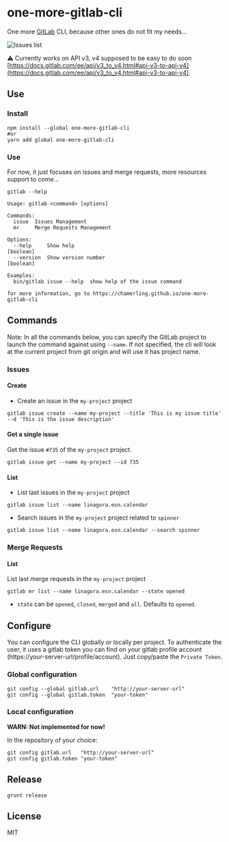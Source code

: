 # one-more-gitlab-cli

One more [GitLab](https://about.gitlab.com/) CLI, because other ones do not fit my needs...

![Issues list](https://media.giphy.com/media/ygtpaB19qgoVi/giphy.gif)

⚠️ Currently works on API v3, v4 supposed to be easy to do soon [https://docs.gitlab.com/ee/api/v3_to_v4.html#api-v3-to-api-v4](https://docs.gitlab.com/ee/api/v3_to_v4.html#api-v3-to-api-v4).

## Use

### Install

```
npm install --global one-more-gitlab-cli
#or
yarn add global one-more-gitlab-cli
```

### Use

For now, it just focuses on issues and merge requests, more resources support to come...

```
gitlab --help
```

```
Usage: gitlab <command> [options]

Commands:
  issue  Issues Management
  mr     Merge Requests Management

Options:
  --help     Show help                                                 [boolean]
  --version  Show version number                                       [boolean]

Examples:
  bin/gitlab issue --help  show help of the issue command

for more information, go to https://chamerling.github.io/one-more-gitlab-cli
```

## Commands

Note: In all the commands below, you can specify the GitLab project to launch the command against using `--name`. If not specified, the cli will look at the current project from git origin and will use it has project name.

### Issues
#### Create

- Create an issue in the `my-project` project

```
gitlab issue create --name my-project --title 'This is my issue title' --d 'This is the issue description'
```

#### Get a single issue

Get the issue `#735` of the `my-project` project.

```
gitlab issue get --name my-project --id 735
```

#### List

- List last issues in the `my-project` project

```
gitlab issue list --name linagora.esn.calendar
```

- Search issues in the `my-project` project related to `spinner`

```
gitlab issue list --name linagora.esn.calendar --search spinner
```

### Merge Requests
#### List

List last merge requests in the `my-project` project

```
gitlab mr list --name linagora.esn.calendar --state opened
```

- `state` can be `opened`, `closed`, `merged` and `all`. Defaults to `opened`.

## Configure

You can configure the CLI globally or locally per project. To authenticate the user, it uses a gitlab token you can find on your gitlab profile account (https://your-server-url/profile/account). Just copy/paste the `Private Token`.

### Global configuration

```
git config --global gitlab.url    "http://your-server-url"
git config --global gitlab.token  "your-token"
```

### Local configuration

**WARN: Not implemented for now!**

In the repository of your choice:

```
git config gitlab.url   "http://your-server-url"
git config gitlab.token "your-token"
```


## Release

```
grunt release
```

## License

MIT